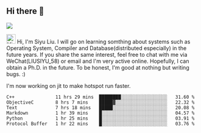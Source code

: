 


<!--
**liusy58/liusy58** is a ✨ _special_ ✨ repository because its `README.md` (this file) appears on your GitHub profile.

Here are some ideas to get you started:

- 🔭 I’m currently working on ...
- 🌱 I’m currently learning ...
- 👯 I’m looking to collaborate on ...
- 🤔 I’m looking for help with ...
- 💬 Ask me about ...
- 📫 How to reach me: ...
- 😄 Pronouns: ...
- ⚡ Fun fact: ...
-->
<!--
![](https://komarev.com/ghpvc/?username=liusy58&color=brightgreen&label=PROFILE+VIEWS)




- 🔭 I’m currently working on my .
- 📫 How to reach me:plz contact me by [email](liusy58@,ail2.sysu.edu.cn) or WeChat(LIUSIYU_58)
- 🏫 I'm an undergraduate in Sun-Yat-sen University majoring in the computer science. Expected to graduate in Spring 2021.
- 👯 I'm now interested in System such as OS, Compiler and Database. 
- 🤔 I’m looking for help with Database System.
-->

## Hi there 👋
![](https://komarev.com/ghpvc/?username=liusy58&color=brightgreen&label=PROFILE+VIEWS)


<img height="25" src='https://qpluspicture.oss-cn-beijing.aliyuncs.com/6LjjQA/Hi.gif' alt='Hi' width="24"/> Hi, I'm Siyu Liu. I will go on learning somthing about systems such as Operating System, Compiler and Database(distributed especially) in the future years. If you share the same interest, feel free to chat with me via WeChat(LIUSIYU_58) or email and I'm very active online. Hopefully, I can obtain a Ph.D. in the future. To be honest, I'm good at nothing but writing bugs. :)
<p></p>

I'm now working on jit to make hotspot run faster.



 <!--START_SECTION:waka-->

```text
C++               11 hrs 29 mins  ████████░░░░░░░░░░░░░░░░░   31.60 %
ObjectiveC        8 hrs 7 mins    █████▓░░░░░░░░░░░░░░░░░░░   22.32 %
Text              7 hrs 18 mins   █████░░░░░░░░░░░░░░░░░░░░   20.08 %
Markdown          1 hr 39 mins    █░░░░░░░░░░░░░░░░░░░░░░░░   04.57 %
Python            1 hr 25 mins    █░░░░░░░░░░░░░░░░░░░░░░░░   03.91 %
Protocol Buffer   1 hr 22 mins    █░░░░░░░░░░░░░░░░░░░░░░░░   03.76 %
```

<!--END_SECTION:waka-->
